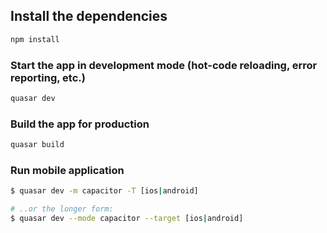 

## Install the dependencies
```bash
npm install
```

### Start the app in development mode (hot-code reloading, error reporting, etc.)
```bash
quasar dev
```


### Build the app for production
```bash
quasar build
```

### Run mobile application
```bash
$ quasar dev -m capacitor -T [ios|android]

# ..or the longer form:
$ quasar dev --mode capacitor --target [ios|android]
```